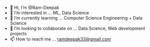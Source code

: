 - 👋 Hi, I’m @Ram-Deepak
- 👀 I’m interested in ... ML, Data Science
- 🌱 I’m currently learning ... Computer Science Engineering + Data Science
- 💞️ I’m looking to collaborate on ... Data Science, Web development projects
- 📫 How to reach me ... ramdeepak33@gmail.com

<!---
Ram-Deepak/Ram-Deepak is a ✨ special ✨ repository because its `README.md` (this file) appears on your GitHub profile.
You can click the Preview link to take a look at your changes.
--->
